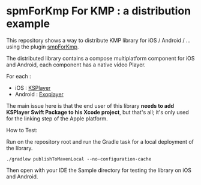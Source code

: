 # spmForKmp For KMP : a distribution example

This repository shows a way to distribute KMP library for iOS / Android / ... using the plugin [smpForKmp](https://github.com/frankois944/spm4Kmp).

The distributed library contains a compose multiplatform component for iOS and Android, each component has a native video Player.

For each :
- iOS : [KSPlayer](https://github.com/kingslay/KSPlayer)
- Android : [Exoplayer](https://github.com/google/ExoPlayer)
  
The main issue here is that the end user of this library **needs to add KSPlayer Swift Package to his Xcode project**, but that's all; it's only used for the linking step of the Apple platform.

How to Test:

Run on the repository root and run the Gradle task for a local deployment of the library.

`./gradlew publishToMavenLocal --no-configuration-cache`

Then open with your IDE the Sample directory for testing the library on iOS and Android.
